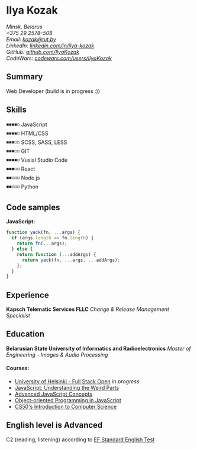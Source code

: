 # Ilya Kozak

_Minsk, Belarus  
+375 29 2578–508  
Email: [kozak@tut.by](mailto:kozak@tut.by)  
LinkedIn: [linkedin.com/in/ilya-kozak](https://www.linkedin.com/in/ilya-kozak/)  
GitHub: [github.com/IlyaKozak](https://github.com/IlyaKozak)  
CodeWars: [codewars.com/users/IlyaKozak](https://www.codewars.com/users/IlyaKozak)_

## Summary

Web Developer (build is in progress :))

## Skills

◾◾◾◾◽ JavaScript  
◾◾◾◾◽ HTML/CSS  
◾◾◾◽◽ SCSS, SASS, LESS  
◾◾◾◽◽ GIT  
◾◾◾◾◽ Vusial Studio Code  
◾◾◾◽◽ React  
◾◾◽◽◽ Node.js  
◾◾◽◽◽ Python

## Code samples

**JavaScript:**

```javascript
function yack(fn, ...args) {
  if (args.length >= fn.length) {
    return fn(...args);
  } else {
    return function (...addArgs) {
      return yack(fn, ...args, ...addArgs);
    };
  }
}
```

## Experience

**Kapsch Telematic Services FLLC**
_Change & Release Management Specialist_

## Education

**Belarusian State University of Informatics and Radioelectronics**
_Master of Engineering - Images & Audio Processing_

#### Courses:

- [University of Helsinki - Full Stack Open](https://fullstackopen.com/en) _in progress_
- [JavaScript: Understanding the Weird Parts](https://www.udemy.com/certificate/UC-7c003cd6-c37f-4a95-a5d2-eda065a96724/)
- [Advanced JavaScript Concepts](https://www.udemy.com/certificate/UC-b63ab4b2-f0cb-43f8-a9bf-a2224ef322cc/)
- [Object-oriented Programming in JavaScript](https://www.udemy.com/certificate/UC-702735d2-1563-4cde-b99b-d568d487eb2c/)
- [CS50's Introduction to Computer Science](https://www.edx.org/course/cs50s-introduction-to-computer-science)

## English level is Advanced

C2 (reading, listening) according to [EF Standard English Test](https://www.efset.org/cert/dGJeHf)
